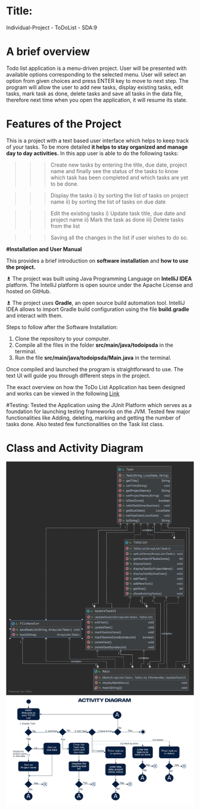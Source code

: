 
# Title:
Individual-Project - ToDoList - SDA:9

# A brief overview
Todo list application is a menu-driven project. User will be presented with available options corresponding to 
the selected menu. User will select an option from given choices and press ENTER key to move to next step.
The program will allow the user to add new tasks, display existing tasks, edit tasks, mark task as done, 
delete tasks and save all tasks in the data file, therefore next time when you open the application, it 
will resume its state.

# Features of the Project
This is a project with a text based user interface which helps to keep track of your tasks. 
To be more detailed **it helps to stay organized and manage day to day activities.** 
In this app user is able to do the following tasks:
>>> Create new tasks by entering the title, due date, project name and finally see the status of the tasks
to know which task has been completed and which tasks are yet to be done.

>>> Display the tasks i) by sorting the list of tasks on project name
                     ii) by sorting the list of tasks on  due date

>>> Edit the existing tasks i) Update task title, due date and project name
                           ii) Mark the task as done
                          iii) Delete tasks from the list
                          
>>> Saving all the changes in the list if user wishes to do so.

**#Installation and  User Manual**

This provides a brief introduction on **software installation** and **how to use the project.**

**♗** The project was built using Java Programming Language on **IntelliJ IDEA** platform. The IntelliJ 
platform is open source under the Apache License and hosted on GitHub.

**♗** The project uses **Gradle**, an open source build automation tool. IntelliJ IDEA allows to
import Gradle build configuration using the file **build.gradle** and interact with them.

Steps to follow after the  Software Installation:
1. Clone the repository to your computer.
2. Compile all the files in the folder **src/main/java/todoipsda** in the terminal.
3. Run the file **src/main/java/todoipsda/Main.java** in the terminal.

Once compiled and launched the program is straightforward to use. The text UI will guide 
you through different steps in the project.

The exact overview on how the ToDo List Application has been designed and works can be viewed in the following
[Link](mainMenu.md)

#Testing: 
Tested the Application using the JUnit Platform which serves as a foundation for launching testing 
frameworks on the JVM. Tested few major functionalities like Adding, deleting, marking and getting 
the number of tasks done. Also tested few functionalities on the Task list class.

# Class and Activity Diagram 

![classdiagram](ScreenShots/classdiagram.png)
![activitydiagram](ScreenShots/activitydiagram.jpeg)










